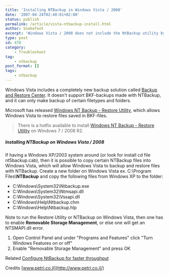 ```yaml
---
title: 'Installing NTBackup in Windows Vista / 2008'
date: '2007-04-24T02:40:01+02:00'
status: publish
permalink: /article/vista-ntbackup-install.html
author: Snakefoot
excerpt: 'Windows Vista / 2008 does not include the NtBackup utility by default.'
type: post
id: 478
category:
    - Troubleshoot
tag:
    - ntbackup
post_format: []
tags:
    - ntbackup
---
```

Windows Vista includes a completely new backup solution called [Backup and Restore Center](http://www.microsoft.com/windows/windows-vista/features/backup.aspx). It doesn't support BKF-backups made with NTBackup, and it can only make backup of certain filetypes and folders.  
  
 Microsoft has released [Windows NT Backup - Restore Utility](http://www.microsoft.com/downloads/details.aspx?FamilyID=7da725e2-8b69-4c65-afa3-2a53107d54a7), which allows Windows Vista to restore files saved in BKF-files.

> There is a hotfix available to install [Windows NT Backup - Restore Utility](/article/win7-ntbackup-install.html) on Windows 7 / 2008 R2.

##### Installing NTBackup on Windows Vista / 2008

 If having a Windows XP/2003 system around (or look for install cd file nt5backup.cab), then it is possible to copy certain NTBackup files into Windows Vista, which will allow Windows Vista to backup and restore files with NTBackup. Create a new folder on Windows Vista ex. C:\\Program Files\\**NTBackup** and copy the following files from Windows XP to the folder:
- C:Windows\\System32\\Ntbackup.exe
- C:Windows\\System32\\Ntmsapi.dll
- C:Windows\\System32\\Vssapi.dll
- C:Windows\\Help\\Ntbackup.chm
- C:Windows\\Help\\Ntbackup.hlp
 
 Note to run the Restore Utility or NTBackup on Windows Vista, then one has to enable **Removable Storage Management**, or else one will get an NTSMAPI.dll error.
1. Open Control Panel and under "Programs and Features" click "Turn Windows Features on or off"
2. Enable "Removable Storage Management" and press OK
 
 Related [Configure NtBackup for faster throughput](/article/winnt-ntbackup.html)  
  
 Credits [www.petri.co.il](http://www.petri.co.il/)